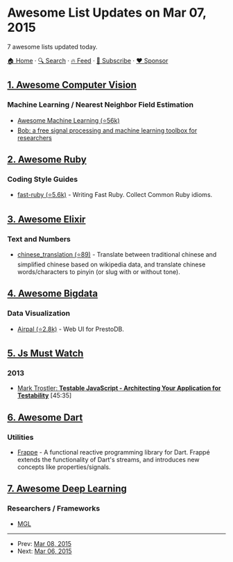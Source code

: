 # Awesome List Updates on Mar 07, 2015

7 awesome lists updated today.

[🏠 Home](/README.md) · [🔍 Search](https://www.trackawesomelist.com/search/) · [🔥 Feed](https://www.trackawesomelist.com/rss.xml) · [📮 Subscribe](https://trackawesomelist.us17.list-manage.com/subscribe?u=d2f0117aa829c83a63ec63c2f&id=36a103854c) · [❤️  Sponsor](https://github.com/sponsors/theowenyoung)



## [1. Awesome Computer Vision](/content/jbhuang0604/awesome-computer-vision/README.md)

### Machine Learning / Nearest Neighbor Field Estimation

*   [Awesome Machine Learning (⭐56k)](https://github.com/josephmisiti/awesome-machine-learning)
*   [Bob: a free signal processing and machine learning toolbox for researchers](http://idiap.github.io/bob/)

## [2. Awesome Ruby](/content/markets/awesome-ruby/README.md)

### Coding Style Guides

*   [fast-ruby (⭐5.6k)](https://github.com/JuanitoFatas/fast-ruby) - Writing Fast Ruby. Collect Common Ruby idioms.

## [3. Awesome Elixir](/content/h4cc/awesome-elixir/README.md)

### Text and Numbers

*   [chinese\_translation (⭐89)](https://github.com/tyrchen/chinese_translation) - Translate between traditional chinese and simplified chinese based on wikipedia data, and translate chinese words/characters to pinyin (or slug with or without tone).

## [4. Awesome Bigdata](/content/newTendermint/awesome-bigdata/README.md)

### Data Visualization

*   [Airpal (⭐2.8k)](https://github.com/airbnb/airpal) - Web UI for PrestoDB.

## [5. Js Must Watch](/content/bolshchikov/js-must-watch/README.md)

### 2013

*   [Mark Trostler: **Testable JavaScript - Architecting Your Application for Testability**](https://www.youtube.com/watch?v=JjqKQ8ezwKQ) \[45:35]

## [6. Awesome Dart](/content/yissachar/awesome-dart/README.md)

### Utilities

*   [Frappe](https://pub.dartlang.org/packages/frappe) - A functional reactive programming library for Dart. Frappé extends the functionality of Dart's streams, and introduces new concepts like properties/signals.

## [7. Awesome Deep Learning](/content/ChristosChristofidis/awesome-deep-learning/README.md)

### Researchers / Frameworks

*   [MGL](http://melisgl.github.io/mgl-pax-world/mgl-manual.html)

---

- Prev: [Mar 08, 2015](/content/2015/03/08/README.md)
- Next: [Mar 06, 2015](/content/2015/03/06/README.md)